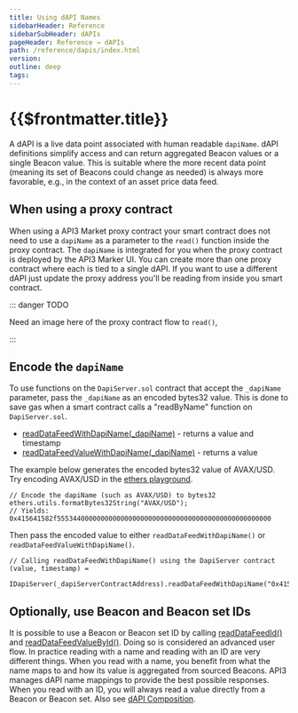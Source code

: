 ```yaml
---
title: Using dAPI Names
sidebarHeader: Reference
sidebarSubHeader: dAPIs
pageHeader: Reference → dAPIs
path: /reference/dapis/index.html
version:
outline: deep
tags:
---
```


<PageHeader/>

<SearchHighlight/>

# {{$frontmatter.title}}

A dAPI is a live data point associated with human readable `dapiName`. dAPI
definitions simplify access and can return aggregated Beacon values or a single
Beacon value. This is suitable where the more recent data point (meaning its set
of Beacons could change as needed) is always more favorable, e.g., in the
context of an asset price data feed.

## When using a proxy contract

When using a API3 Market proxy contract your smart contract does not need to use
a `dapiName` as a parameter to the `read()` function inside the proxy contract.
The `dapiName` is integrated for you when the proxy contract is deployed by the
API3 Marker UI. You can create more than one proxy contract where each is tied
to a single dAPI. If you want to use a different dAPI just update the proxy
address you'll be reading from inside you smart contract.

::: danger TODO

Need an image here of the proxy contract flow to `read()`,

:::

## Encode the `dapiName`

To use functions on the `DapiServer.sol` contract that accept the `_dapiName`
parameter, pass the `_dapiName` as an encoded bytes32 value. This is done to
save gas when a smart contract calls a "readByName" function on
`DapiServer.sol`.

- [readDataFeedWithDapiName(\_dapiName)](./functions/read-data-feed-with-dapi-name.md) -
  returns a value and timestamp
- [readDataFeedValueWithDapiName(\_dapiName)](./functions/read-data-feed-value-with-dapi-name.md) -
  returns a value

The example below generates the encoded bytes32 value of AVAX/USD. Try encoding
AVAX/USD in the [ethers playground](https://playground.ethers.org/).

```solidity
// Encode the dapiName (such as AVAX/USD) to bytes32
ethers.utils.formatBytes32String("AVAX/USD");
// Yields: 0x415641582f555344000000000000000000000000000000000000000000000000
```

Then pass the encoded value to either `readDataFeedWithDapiName()` or
`readDataFeedValueWithDapiName()`.

```solidity
// Calling readDataFeedWithDapiName() using the DapiServer contract
(value, timestamp) =
  IDapiServer(_dapiServerContractAddress).readDataFeedWithDapiName("0x415641582f555344000000000000000000000000000000000000000000000000");
```

## Optionally, use Beacon and Beacon set IDs

It is possible to use a Beacon or Beacon set ID by calling
[readDataFeedId()](./functions/read-data-feed-with-id.md) and
[readDataFeedValueById()](./functions/read-data-feed-value-with-id.md). Doing so
is considered an advanced user flow. In practice reading with a name and reading
with an ID are very different things. When you read with a name, you benefit
from what the name maps to and how its value is aggregated from sourced Beacons.
API3 manages dAPI name mappings to provide the best possible responses. When you
read with an ID, you will always read a value directly from a Beacon or Beacon
set. Also see
[dAPI Composition](/explore/dapis/what-are-dapis.html#dapi-composition).
